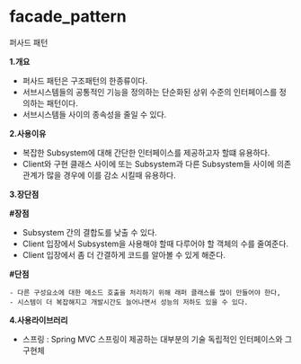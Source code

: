 # facade_pattern
퍼사드 패턴

**1.개요**
 
 - 퍼사드 패턴은 구조패턴의 한종류이다.
 - 서브시스템들의 공통적인 기능을 정의하는 단순화된 상위 수준의 인터페이스를 정의하는 패턴이다.
 - 서브시스템들 사이의 종속성을 줄일 수 있다.


**2.사용이유**

 - 복잡한 Subsystem에 대해 간단한 인터페이스를 제공하고자 할떄 유용하다.
 - Client와 구현 클래스 사이에 또는 Subsystem과 다른 Subsystem들 사이에 의존관계가 많을 경우에 이를 감소 시킬때 유용하다.


**3.장단점**

  **#장점**
  
   - Subsystem 간의 결합도를 낮출 수 있다.
   - Client 입장에서 Subsystem을 사용해야 할때 다루어야 할 객체의 수를 줄여준다.
   - Client 입장에서 좀 더 간결하게 코드를 알아볼 수 있게 해준다.
  
  **#단점**
  
    - 다른 구성요소에 대한 메소드 호출을 처리하기 위해 래퍼 클래스를 많이 만들어야 한다,
    - 시스템이 더 복잡해지고 개발시간도 늘어나면서 성능의 저하도 있을 수 있다.

**4.사용라이브러리**

 - 스프링 : Spring MVC 스프링이 제공하는 대부분의 기술 독립적인 인터페이스와 그 구현체
